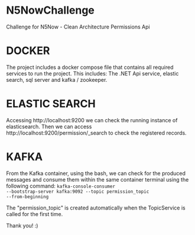 # N5NowChallenge
Challenge for N5Now - Clean Architecture Permissions Api


# DOCKER
The project includes a docker compose file that contains all required services to run the project. This includes: The .NET Api service, elastic search, sql server and kafka / zookeeper. 

# ELASTIC SEARCH
Accessing http://localhost:9200 we can check the running instance of elasticsearch. Then we can access http://localhost:9200/permission/_search to check the registered records.

# KAFKA
From the Kafka container, using the bash, we can check for the produced messages and consume them within the same container terminal using the following command:
<code>kafka-console-consumer --bootstrap-server kafka:9092 --topic permission_topic --from-beginning</code>

The "permission_topic" is created automatically when the TopicService is called for the first time.

Thank you! :)
